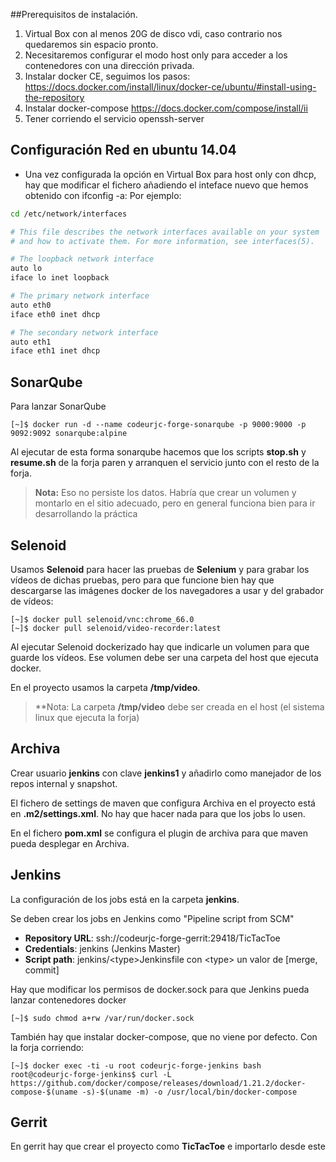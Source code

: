 ##Prerequisitos de instalación.
1. Virtual Box con al menos 20G de disco vdi, caso contrario nos quedaremos sin espacio pronto.
2. Necesitaremos configurar el modo host only para acceder a los contenedores con una dirección privada. 
3. Instalar docker CE, seguimos los pasos: https://docs.docker.com/install/linux/docker-ce/ubuntu/#install-using-the-repository
4. Instalar docker-compose https://docs.docker.com/compose/install/ii
5. Tener corriendo el servicio openssh-server

## Configuración Red en ubuntu 14.04
* Una vez configurada la opción en Virtual Box para host only con dhcp, hay que modificar el fichero añadiendo el inteface nuevo que hemos obtenido con ifconfig -a:
Por ejemplo:

```bash
cd /etc/network/interfaces

# This file describes the network interfaces available on your system
# and how to activate them. For more information, see interfaces(5).

# The loopback network interface
auto lo
iface lo inet loopback

# The primary network interface
auto eth0
iface eth0 inet dhcp

# The secondary network interface
auto eth1
iface eth1 inet dhcp
```


## SonarQube

Para lanzar SonarQube

```
[~]$ docker run -d --name codeurjc-forge-sonarqube -p 9000:9000 -p 9092:9092 sonarqube:alpine
```

Al ejecutar de esta forma sonarqube hacemos que los scripts **stop.sh** y **resume.sh** de la forja paren y arranquen el servicio junto con el resto de la forja.

> **Nota:** Eso no persiste los datos. Habría que crear un volumen y montarlo en el sitio adecuado, pero en general funciona bien para ir desarrollando la práctica



## Selenoid

Usamos **Selenoid** para hacer las pruebas de **Selenium** y para grabar los vídeos de dichas pruebas, pero para que funcione bien hay que descargarse las imágenes docker de los navegadores a usar y del grabador de vídeos:

```
[~]$ docker pull selenoid/vnc:chrome_66.0
[~]$ docker pull selenoid/video-recorder:latest
```

Al ejecutar Selenoid dockerizado hay que indicarle un volumen para que guarde los vídeos. Ese volumen debe ser una carpeta del host que ejecuta docker.

En el proyecto usamos la carpeta **/tmp/video**.

> **Nota: La carpeta **/tmp/video** debe ser creada en el host (el sistema linux que ejecuta la forja)


## Archiva


Crear usuario **jenkins** con clave **jenkins1** y añadirlo como manejador de los repos internal y snapshot.

El fichero de settings de maven que configura Archiva en el proyecto está en **.m2/settings.xml**. No hay que hacer nada para que los jobs lo usen.

En el fichero **pom.xml** se configura el plugin de archiva para que maven pueda desplegar en Archiva.


## Jenkins

La configuración de los jobs está en la carpeta **jenkins**.

Se deben crear los jobs en Jenkins como "Pipeline script from SCM"
- **Repository URL**: ssh://codeurjc-forge-gerrit:29418/TicTacToe
- **Credentials**: jenkins (Jenkins Master)
- **Script path**: jenkins/\<type>Jenkinsfile con \<type> un valor de [merge, commit]


Hay que modificar los permisos de docker.sock para que Jenkins pueda lanzar contenedores docker

```
[~]$ sudo chmod a+rw /var/run/docker.sock
```

También hay que instalar docker-compose, que no viene por defecto.
Con la forja corriendo:

```
[~]$ docker exec -ti -u root codeurjc-forge-jenkins bash
root@codeurjc-forge-jenkins$ curl -L https://github.com/docker/compose/releases/download/1.21.2/docker-compose-$(uname -s)-$(uname -m) -o /usr/local/bin/docker-compose
```

## Gerrit

En gerrit hay que crear el proyecto como **TicTacToe** e importarlo desde este

